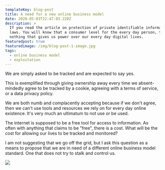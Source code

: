 ```yaml
---
templateKey: blog-post
title: A need for a new online business model
date: 2020-05-03T22:47:03.220Z
description: >
  If you read the article on protection of private identifiable information
  laws. You will know that a consumer level for the every day person, there is
  nothing that gives us power over our every day digital lives. 
featuredpost: true
featuredimage: /img/blog-post-1-image.jpg
tags:
  - online business model
  - exploitation
---
```

We are simply asked to be tracked and are expected to say yes. 

This is exemplified through giving ownership away every time we absent-mindedly agree to be tracked by a cookie, agreeing with a terms of service, or a data privacy policy. 

We are both numb and complacently accepting because if we don't agree, then we can't use tools and resources we rely on for every day online existence. It's very much an ultimatum to not use or be used.

The internet is supposed to be a free tool for access to information. As often with anything that claims to be "free", there is a cost. What will be the cost for allowing our lives to be tracked and monitored? 

I am not suggesting that we go off the grid, but I ask this question as a means to propose that we are in need of a different online business model standard. One that does not try to stalk and control us. 

![](/img/blog-post-1-image.jpg)